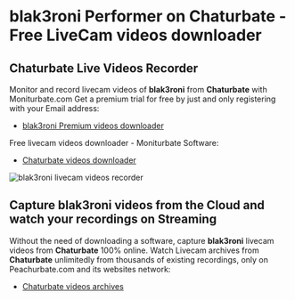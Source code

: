 # blak3roni Performer on Chaturbate - Free LiveCam videos downloader

## Chaturbate Live Videos Recorder

Monitor and record livecam videos of **blak3roni** from **Chaturbate** with Moniturbate.com
Get a premium trial for free by just and only registering with your Email address:
* [blak3roni Premium videos downloader](https://moniturbate.com/request-demo-licence-key.html)

Free livecam videos downloader - Moniturbate Software:
* [Chaturbate videos downloader](https://moniturbate.com/moniturbate-download-software.html)

![blak3roni livecam videos recorder](https://peachurnet.com/templates/moniturbate-software.png)


## Capture blak3roni videos from the Cloud and watch your recordings on Streaming

Without the need of downloading a software, capture **blak3roni** livecam videos from **Chaturbate** 100% online.
Watch Livecam archives from **Chaturbate** unlimitedly from thousands of existing recordings, only on Peachurbate.com and its websites network:
* [Chaturbate videos archives](https://peachurnet.com/)